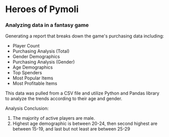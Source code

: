 # Heroes of Pymoli 
### Analyzing data in a fantasy game
Generating a report that breaks down the game's purchasing data including:
- Player Count
- Purchasing Analysis (Total)
- Gender Demographics
- Purchasing Analysis (Gender)
- Age Demographics
- Top Spenders
- Most Popular Items
- Most Profitable Items

This data was pulled from a CSV file and utilize Python and Pandas library to analyze the trends according to their age and gender.

Analysis Conclusion:
  1.  The majority of active players are male.
  2.  Highest age demographic is between 20-24, then second highest are between 15-19, and last but not least are between 25-29
